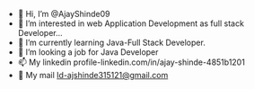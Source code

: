 - 👋 Hi, I’m @AjayShinde09
- 👀 I’m interested in web Application Development as full stack Developer...
- 🌱 I’m currently learning Java-Full Stack Developer.
- 💞️ I’m looking a job for Java Developer 
- 📫 My linkedin profile-linkedin.com/in/ajay-shinde-4851b1201
- 📩 My mail Id-ajshinde315121@gmail.com 

<!---
AjayShinde09/AjayShinde09 is a ✨ special ✨ repository because its `README.md` (this file) appears on your GitHub profile.
You can click the Preview link to take a look at your changes.
--->

